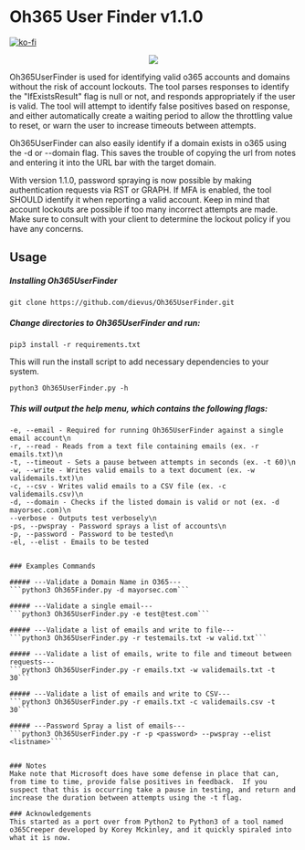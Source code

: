 # Oh365 User Finder v1.1.0

[![ko-fi](https://ko-fi.com/img/githubbutton_sm.svg)](https://ko-fi.com/M4M03Q2JN)

<p align="center">
  <img src="https://github.com/dievus/Oh365UserFinder/blob/main/images/oh365userfinder1.jpg" />
</p>

Oh365UserFinder is used for identifying valid o365 accounts and domains without the risk of account lockouts.  The tool parses responses to identify the "IfExistsResult" flag is null or not, and responds appropriately if the user is valid.  The tool will attempt to identify false positives based on response, and either automatically create a waiting period to allow the throttling value to reset, or warn the user to increase timeouts between attempts.  

Oh365UserFinder can also easily identify if a domain exists in o365 using the -d or --domain flag.  This saves the trouble of copying the url from notes and entering it into the URL bar with the target domain.

With version 1.1.0, password spraying is now possible by making authentication requests via RST or GRAPH. If MFA is enabled, the tool SHOULD identify it when reporting a valid account. Keep in mind that account lockouts are possible if too many incorrect attempts are made. Make sure to consult with your client to determine the lockout policy if you have any concerns.

## Usage
##### Installing Oh365UserFinder
```git clone https://github.com/dievus/Oh365UserFinder.git```

##### Change directories to Oh365UserFinder and run:
```pip3 install -r requirements.txt```

This will run the install script to add necessary dependencies to your system.

```python3 Oh365UserFinder.py -h```

##### This will output the help menu, which contains the following flags:

```-h, --help - Lists the help options\n
-e, --email - Required for running Oh365UserFinder against a single email account\n
-r, --read - Reads from a text file containing emails (ex. -r emails.txt)\n
-t, --timeout - Sets a pause between attempts in seconds (ex. -t 60)\n
-w, --write - Writes valid emails to a text document (ex. -w validemails.txt)\n
-c, --csv - Writes valid emails to a CSV file (ex. -c validemails.csv)\n
-d, --domain - Checks if the listed domain is valid or not (ex. -d mayorsec.com)\n
--verbose - Outputs test verbosely\n
-ps, --pwspray - Password sprays a list of accounts\n
-p, --password - Password to be tested\n
-el, --elist - Emails to be tested


### Examples Commands

##### ---Validate a Domain Name in O365---
```python3 Oh365Finder.py -d mayorsec.com```

##### ---Validate a single email---
```python3 Oh365UserFinder.py -e test@test.com```

##### ---Validate a list of emails and write to file---
```python3 Oh365UserFinder.py -r testemails.txt -w valid.txt```

##### ---Validate a list of emails, write to file and timeout between requests---
```python3 Oh365UserFinder.py -r emails.txt -w validemails.txt -t 30```

##### ---Validate a list of emails and write to CSV---
```python3 Oh365UserFinder.py -r emails.txt -c validemails.csv -t 30```

##### ---Password Spray a list of emails---
```python3 Oh365UserFinder.py -r -p <password> --pwspray --elist <listname>```


### Notes
Make note that Microsoft does have some defense in place that can, from time to time, provide false positives in feedback.  If you suspect that this is occurring take a pause in testing, and return and increase the duration between attempts using the -t flag.

### Acknowledgements
This started as a port over from Python2 to Python3 of a tool named o365Creeper developed by Korey Mckinley, and it quickly spiraled into what it is now.
